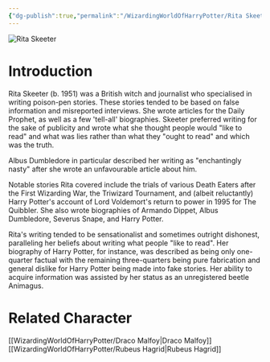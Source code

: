 ```yaml
---
{"dg-publish":true,"permalink":"/WizardingWorldOfHarryPotter/Rita Skeeter/","dgPassFrontmatter":true,"created":"","updated":""}
---
```


![Rita Skeeter](http://rxbg5ysja.bkt.gdipper.com/Rita_Skeeter.png)
# Introduction
Rita  Skeeter (b. 1951) was a British witch and journalist who specialised in writing poison-pen stories. These stories tended to be based on false information and misreported interviews. She wrote articles for the Daily Prophet, as well as a few 'tell-all' biographies. Skeeter preferred writing for the sake of publicity and wrote what she thought people would "like to read" and what was lies rather than what they "ought to read" and which was the truth.

Albus Dumbledore in particular described her writing as "enchantingly nasty" after she wrote an unfavourable article about him.

Notable stories Rita covered include the trials of various Death Eaters after the First Wizarding War, the Triwizard Tournament, and (albeit reluctantly) Harry Potter's account of Lord Voldemort's return to power in 1995 for The Quibbler. She also wrote biographies of Armando Dippet, Albus Dumbledore, Severus Snape, and Harry Potter.

Rita's writing tended to be sensationalist and sometimes outright dishonest, paralleling her beliefs about writing what people "like to read". Her biography of Harry Potter, for instance, was described as being only one-quarter factual with the remaining three-quarters being pure fabrication and general dislike for Harry Potter being made into fake stories. Her ability to acquire information was assisted by her status as an unregistered beetle Animagus.

# Related Character
[[WizardingWorldOfHarryPotter/Draco Malfoy\|Draco Malfoy]]
[[WizardingWorldOfHarryPotter/Rubeus Hagrid\|Rubeus Hagrid]]
